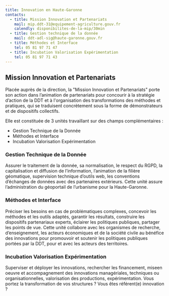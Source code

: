 ```yaml
---
title: Innovation en Haute-Garonne
contacts:
  - title: Mission Innovation et Partenariats
    mail: mip.ddt-31@equipement-agriculture.gouv.fr
    calendly: disponibilites-de-la-mip/30min
  - title: Gestion technique de la donnée
    mail: ddt-adl-sig@haute-garonne.gouv.fr
  - title: Méthodes et Interface
    tel: 05 81 97 71 47
  - title: Incubation Valorisation Expérimentation
    tel: 05 81 97 71 43
---
```

## Mission Innovation et Partenariats
Placée auprès de la direction, la "Mission Innovation et Partenariats"
porte son action dans l’animation de partenariats pour concourir à la
stratégie d’action de la DDT et à l'organisation des transformations des
méthodes et pratiques, qui se traduisent concrètement sous la forme de
démonstrateurs et de dispositifs collectifs.


Elle est constituée de 3 unités travaillant sur des champs complémentaires :
- Gestion Technique de la Donnée
- Méthodes et Interface
- Incubation Valorisation Expérimentation

### Gestion Technique de la Donnée
Assurer le traitement de la donnée, sa normalisation, le respect du RGPD, la
capitalisation et diffusion de l’information, l’animation de la filière géomatique,
supervision technique d’outils web, les conventions d’échanges de données avec
des partenaires extérieurs. Cette unité assure l’administration du géoportail de
l’urbanisme pour la Haute-Garonne.

### Méthodes et Interface
Préciser les besoins en cas de problématiques complexes, concevoir les
méthodes et les outils adaptés, garantir les résultats, construire les
dispositifs partenariaux experts, éclairer les politiques publiques,
partager les points de vue.
Cette unité collabore avec les organismes de recherche, d’enseignement, les
acteurs économiques et de la société civile au bénéfice des innovations pour
promouvoir et soutenir les politiques publiques portées par la DDT, pour et avec
les acteurs des territoires.

### Incubation Valorisation Expérimentation
Superviser et déployer les innovations, rechercher les financement, miseen
oeuvre et accompagnement des innovations managériales,
techniques ou organisationnelles, valorisation des productions,
expérimentation. Vous portez la transformation de vos structures ? Vous êtes
référent(e) innovation ?
